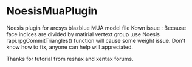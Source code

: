 # NoesisMuaPlugin
Noesis plugin for arcsys blazblue MUA model file
Kown issue : Because face indices are divided by matirial vertext group ,use Noesis rapi.rpgCommitTriangles() function will cause some weight issue.
Don't know how to fix, anyone can help will appreciated.

Thanks for tutorial from reshax and xentax forums.
